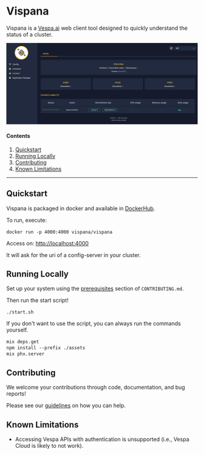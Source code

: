 # Vispana

Vispana is a [Vespa.ai](https://vespa.ai/) web client tool designed to quickly understand the status of a cluster.

![Vispana](src/main/resources/static/img/vispana-ss.png)

#### Contents

1. [Quickstart](#quickstart)
2. [Running Locally](#running-locally)
3. [Contributing](#contributing)
4. [Known Limitations](#known-limitations)

---

## Quickstart

Vispana is packaged in docker and available in [DockerHub](https://hub.docker.com/r/vispana/vispana).

To run, execute:
```shell
docker run -p 4000:4000 vispana/vispana
```

Access on: [http://localhost:4000](http://localhost:4000)

It will ask for the uri of a config-server in your cluster.

## Running Locally

Set up your system using the [prerequisites](https://github.com/vispana/vispana/blob/main/CONTRIBUTING.md#prerequisites) section of `CONTRIBUTING.md`.

Then run the start script!

```shell
./start.sh
```

If you don't want to use the script, you can always run the commands yourself.

```shell
mix deps.get
npm install --prefix ./assets
mix phx.server
```

## Contributing

We welcome your contributions through code, documentation, and bug reports!

Please see our [guidelines](./CONTRIBUTING.md) on how you can help.

## Known Limitations

- Accessing Vespa APIs with authentication is unsupported (i.e., Vespa Cloud is likely to not work).

